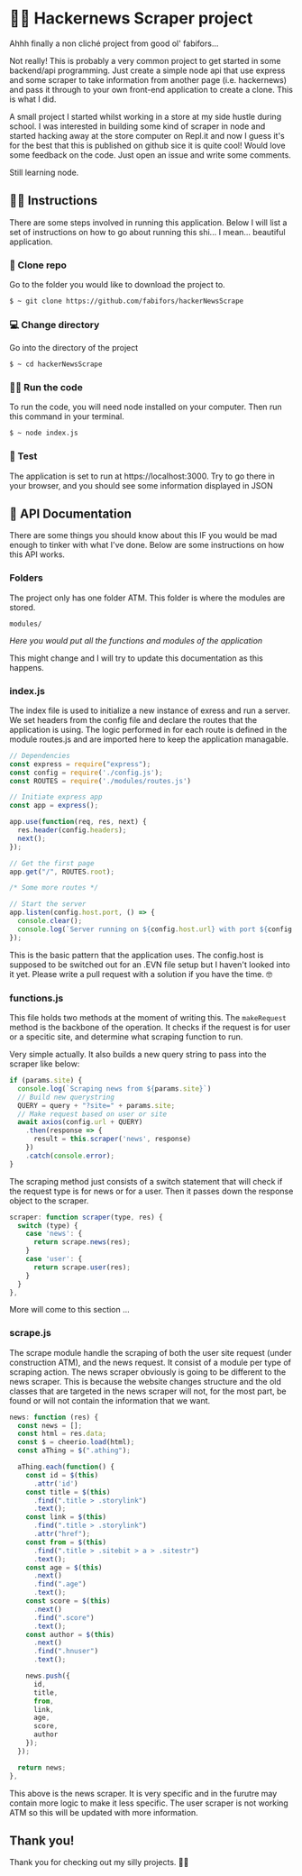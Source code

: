 # 🐱‍💻 Hackernews Scraper project
Ahhh finally a non cliché project from good ol' fabifors...

Not really! This is probably a very common project to get started in some backend/api programming. Just create a simple node api that use express and some scraper to take information from another page (i.e. hackernews) and pass it through to your own front-end application to create a clone. This is what I did.

A small project I started whilst working in a store at my side hustle during school.
I was interested in building some kind of scraper in node and started hacking away at the store computer on Repl.it and now I guess it's for the best that this is published on github sice it is quite cool!
Would love some feedback on the code. Just open an issue and write some comments. 

Still learning node. 

## 🕵️‍♀️ Instructions
There are some steps involved in running this application. Below I will list a set of instructions on how to go about running this shi... I mean... beautiful application.

### 💾 Clone repo
Go to the folder you would like to download the project to.
```bash
$ ~ git clone https://github.com/fabifors/hackerNewsScrape
```

### 💻 Change directory
Go into the directory of the project
```bash
$ ~ cd hackerNewsScrape
```

### 🐱‍👓 Run the code
To run the code, you will need node installed on your computer. Then run this command in your terminal.
```bash
$ ~ node index.js
```

### 🚦 Test
The application is set to run at https://localhost:3000. 
Try to go there in your browser, and you should see some information displayed in JSON 


## 🌁 API Documentation

There are some things you should know about this IF you would be mad enough to tinker with what I've done. Below are some instructions on how this API works. 

### Folders
The project only has one folder ATM. This folder is where the modules are stored.

```
modules/
```
*Here you would put all the functions and modules of the application*

This might change and I will try to update this documentation as this happens. 

### index.js
The index file is used to initialize a new instance of exress and run a server. We set headers from the config file and declare the routes that the application is using. The logic performed in for each route is defined in the module routes.js and are imported here to keep the application managable.

```javascript
// Dependencies
const express = require("express");
const config = require('./config.js');
const ROUTES = require('./modules/routes.js')

// Initiate express app
const app = express();

app.use(function(req, res, next) {
  res.header(config.headers);
  next();
});

// Get the first page
app.get("/", ROUTES.root);

/* Some more routes */

// Start the server
app.listen(config.host.port, () => {
  console.clear();
  console.log(`Server running on ${config.host.url} with port ${config.host.port}`);
});
```
This is the basic pattern that the application uses. The config.host is supposed to be switched out for an .EVN file setup but I haven't looked into it yet. Please write a pull request with a solution if you have the time. 🤓

### functions.js
This file holds two methods at the moment of writing this. The `makeRequest` method is the backbone of the operation. It checks if the request is for user or a specitic site, and determine what scraping function to run. 

Very simple actually. It also builds a new query string to pass into the scraper like below:
```javascript 
if (params.site) {
  console.log(`Scraping news from ${params.site}`)
  // Build new querystring
  QUERY = query + "?site=" + params.site;
  // Make request based on user or site
  await axios(config.url + QUERY)
    .then(response => {
      result = this.scraper('news', response)
    })
    .catch(console.error);
}
```

The scraping method just consists of a switch statement that will check if the request type is for news or for a user. Then it passes down the response object to the scraper.
```javascript
scraper: function scraper(type, res) {
  switch (type) {
    case 'news': {
      return scrape.news(res);
    }
    case 'user': {
      return scrape.user(res);
    }
  }  
},
```

More will come to this section ... 

### scrape.js

The scrape module handle the scraping of both the user site request (under construction ATM), and the news request. It consist of a module per type of scraping action. The news scraper obviously is going to be different to the news scraper. This is because the website changes structure and the old classes that are targeted in the news scraper will not, for the most part, be found or will not contain the information that we want. 

```javascript
news: function (res) {
  const news = [];
  const html = res.data;
  const $ = cheerio.load(html);
  const aThing = $(".athing");

  aThing.each(function() {
    const id = $(this)
      .attr('id')
    const title = $(this)
      .find(".title > .storylink")
      .text();
    const link = $(this)
      .find(".title > .storylink")
      .attr("href");
    const from = $(this)
      .find(".title > .sitebit > a > .sitestr")
      .text();
    const age = $(this)
      .next()
      .find(".age")
      .text();
    const score = $(this)
      .next()
      .find(".score")
      .text();
    const author = $(this)
      .next()
      .find(".hnuser")
      .text();

    news.push({
      id,
      title,
      from,
      link,
      age,
      score,
      author
    });
  });

  return news;
},
```

This above is the news scraper. It is very specific and in the furutre may contain more logic to make it less specific. The user scraper is not working ATM so this will be updated with more information.


## Thank you!

Thank you for checking out my silly projects. 🐱‍👤
